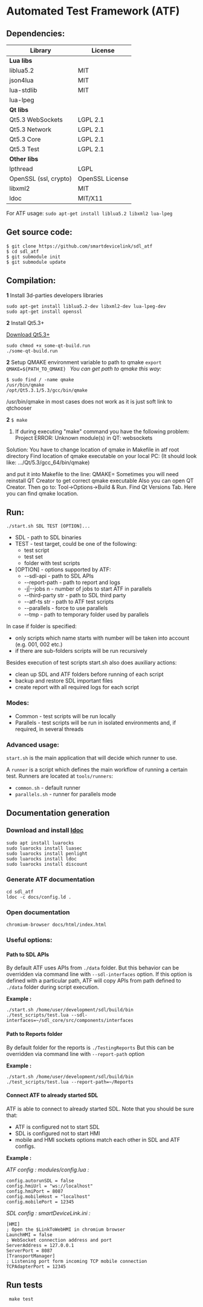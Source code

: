 # Automated Test Framework (ATF)

## Dependencies:
Library                | License
---------------------- | -------------
**Lua libs**           |
liblua5.2              | MIT
json4lua               | MIT
lua-stdlib             | MIT
lua-lpeg               |
**Qt libs**            |
Qt5.3 WebSockets       | LGPL 2.1
Qt5.3 Network          | LGPL 2.1
Qt5.3 Core             | LGPL 2.1
Qt5.3 Test             | LGPL 2.1
**Other libs**         |
lpthread               | LGPL
OpenSSL (ssl, crypto)  | OpenSSL License
libxml2                | MIT
ldoc                   | MIT/X11

For ATF usage:
```sudo apt-get install liblua5.2 libxml2 lua-lpeg```

## Get source code:
```
$ git clone https://github.com/smartdevicelink/sdl_atf
$ cd sdl_atf
$ git submodule init
$ git submodule update
```
## Compilation:
**1** Install 3d-parties developers libraries
```
sudo apt-get install liblua5.2-dev libxml2-dev lua-lpeg-dev
sudo apt-get install openssl
```

**2** Install Qt5.3+

[Download Qt5.3+](https://download.qt.io/archive/qt/5.3/5.3.1/)
```
sudo chmod +x some-qt-build.run
./some-qt-build.run
```

**2** Setup QMAKE environment variable to path to qmake
```export QMAKE=${PATH_TO_QMAKE} ```
*You can get path to qmake this way:*
```
$ sudo find / -name qmake
/usr/bin/qmake
/opt/Qt5.3.1/5.3/gcc/bin/qmake
```
/usr/bin/qmake in most cases does not work as it is just soft link to qtchooser

**2**  ```$ make```

 1) If during executing "make" command you have the following problem:
   Project ERROR: Unknown module(s) in QT: websockets

   Solution:
   You have to change location of qmake in Makefile in atf root directory
   Find location of qmake executable on your local PC:
   (It should look like: .../Qt/5.3/gcc_64/bin/qmake)

   and put it into Makefile to the line:
   QMAKE=<your path to qmake>
   Sometimes you will need reinstall QT Creator to get correct qmake executable
   Also you can open QT Creator. Then go to: Tool->Options->Build & Run. Find Qt Versions Tab.
   Here you can find qmake location.

## Run:
``` ./start.sh SDL TEST [OPTION]... ```

- SDL  - path to SDL binaries
- TEST - test target, could be one of the following:
  - test script
  - test set
  - folder with test scripts
- [OPTION] - options supported by ATF:
  - --sdl-api          - path to SDL APIs
  - --report-path      - path to report and logs
  - -j|--jobs n        - number of jobs to start ATF in parallels
  - --third-party str  - path to SDL third party
  - --atf-ts str       - path to ATF test scripts
  - --parallels        - force to use parallels
  - --tmp              - path to temporary folder used by parallels

In case if folder is specified:
   - only scripts which name starts with number will be taken into account (e.g. 001, 002 etc.)
   - if there are sub-folders scripts will be run recursively

Besides execution of test scripts start.sh also does auxiliary actions:
   - clean up SDL and ATF folders before running of each script
   - backup and restore SDL important files
   - create report with all required logs for each script

### Modes:
 - Common - test scripts will be run locally
 - Parallels - test scripts will be run in isolated environments and, if required, in several threads

### Advanced usage:
`start.sh` is the main application that will decide which runner to use.

A `runner` is a script which defines the main workflow of running a certain test.
Runners are located at `tools/runners`:
 - `common.sh` - default runner
 - `parallels.sh` - runner for parallels mode

## Documentation generation

### Download and install [ldoc](stevedonovan.github.io/ldoc/manual/doc.md.html)
```
sudo apt install luarocks
sudo luarocks install luasec
sudo luarocks install penlight
sudo luarocks install ldoc
sudo luarocks install discount
```

### Generate ATF documentation
```
cd sdl_atf
ldoc -c docs/config.ld .
```

### Open documentation
```chromium-browser docs/html/index.html```

### Useful options:
#### Path to SDL APIs
By default ATF uses APIs from `./data` folder.
But this behavior can be overridden via command line with `--sdl-interfaces` option.
If this option is defined with a particular path, ATF will copy APIs from path defined to `./data` folder during script execution.

**Example :**
```
./start.sh /home/user/development/sdl/build/bin ./test_scripts/test.lua --sdl-interfaces=~/sdl_core/src/components/interfaces
```

#### Path to Reports folder
By default folder for the reports is `./TestingReports`
But this can be overridden via command line with `--report-path` option

**Example :**
```
./start.sh /home/user/development/sdl/build/bin ./test_scripts/test.lua --report-path=~/Reports
```

#### Connect ATF to already started SDL
ATF is able to connect to already started SDL.
Note that you should be sure that:
 - ATF is configured not to start SDL
 - SDL is configured not to start HMI
 - mobile and HMI sockets options match each other in SDL and ATF configs.

**Example :**

*ATF config : modules/config.lua :*
```
config.autorunSDL = false
config.hmiUrl = "ws://localhost"
config.hmiPort = 8087
config.mobileHost = "localhost"
config.mobilePort = 12345
```

*SDL config : smartDeviceLink.ini :*
```
[HMI]
; Open the $LinkToWebHMI in chromium browser
LaunchHMI = false
; WebSocket connection address and port
ServerAddress = 127.0.0.1
ServerPort = 8087
[TransportManager]
; Listening port form incoming TCP mobile connection
TCPAdapterPort = 12345
```

## Run tests
``` make test```
